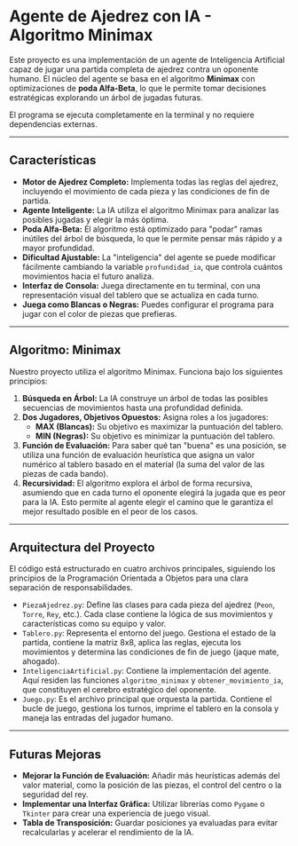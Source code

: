 # Agente de Ajedrez con IA - Algoritmo Minimax

Este proyecto es una implementación de un agente de Inteligencia Artificial capaz de jugar una partida completa de ajedrez contra un oponente humano. El núcleo del agente se basa en el algoritmo **Minimax** con optimizaciones de **poda Alfa-Beta**, lo que le permite tomar decisiones estratégicas explorando un árbol de jugadas futuras.

El programa se ejecuta completamente en la terminal y no requiere dependencias externas.



---

## Características

* **Motor de Ajedrez Completo:** Implementa todas las reglas del ajedrez, incluyendo el movimiento de cada pieza y las condiciones de fin de partida.
* **Agente Inteligente:** La IA utiliza el algoritmo Minimax para analizar las posibles jugadas y elegir la más óptima.
* **Poda Alfa-Beta:** El algoritmo está optimizado para "podar" ramas inútiles del árbol de búsqueda, lo que le permite pensar más rápido y a mayor profundidad.
* **Dificultad Ajustable:** La "inteligencia" del agente se puede modificar fácilmente cambiando la variable `profundidad_ia`, que controla cuántos movimientos hacia el futuro analiza.
* **Interfaz de Consola:** Juega directamente en tu terminal, con una representación visual del tablero que se actualiza en cada turno.
* **Juega como Blancas o Negras:** Puedes configurar el programa para jugar con el color de piezas que prefieras.

---

## Algoritmo: Minimax

Nuestro proyecto utiliza el algoritmo Minimax. Funciona bajo los siguientes principios:

1.  **Búsqueda en Árbol:** La IA construye un árbol de todas las posibles secuencias de movimientos hasta una profundidad definida.
2.  **Dos Jugadores, Objetivos Opuestos:** Asigna roles a los jugadores:
    * **MAX (Blancas):** Su objetivo es maximizar la puntuación del tablero.
    * **MIN (Negras):** Su objetivo es minimizar la puntuación del tablero.
3.  **Función de Evaluación:** Para saber qué tan "buena" es una posición, se utiliza una función de evaluación heurística que asigna un valor numérico al tablero basado en el material (la suma del valor de las piezas de cada bando).
4.  **Recursividad:** El algoritmo explora el árbol de forma recursiva, asumiendo que en cada turno el oponente elegirá la jugada que es peor para la IA. Esto permite al agente elegir el camino que le garantiza el mejor resultado posible en el peor de los casos.

---

## Arquitectura del Proyecto

El código está estructurado en cuatro archivos principales, siguiendo los principios de la Programación Orientada a Objetos para una clara separación de responsabilidades.

* `PiezaAjedrez.py`: Define las clases para cada pieza del ajedrez (`Peon`, `Torre`, `Rey`, etc.). Cada clase contiene la lógica de sus movimientos y características como su equipo y valor.
* `Tablero.py`: Representa el entorno del juego. Gestiona el estado de la partida, contiene la matriz 8x8, aplica las reglas, ejecuta los movimientos y determina las condiciones de fin de juego (jaque mate, ahogado).
* `InteligenciaArtificial.py`: Contiene la implementación del agente. Aquí residen las funciones `algoritmo_minimax` y `obtener_movimiento_ia`, que constituyen el cerebro estratégico del oponente.
* `Juego.py`: Es el archivo principal que orquesta la partida. Contiene el bucle de juego, gestiona los turnos, imprime el tablero en la consola y maneja las entradas del jugador humano.

---

## Futuras Mejoras

* **Mejorar la Función de Evaluación:** Añadir más heurísticas además del valor material, como la posición de las piezas, el control del centro o la seguridad del rey.
* **Implementar una Interfaz Gráfica:** Utilizar librerías como `Pygame` o `Tkinter` para crear una experiencia de juego visual.
* **Tabla de Transposición:** Guardar posiciones ya evaluadas para evitar recalcularlas y acelerar el rendimiento de la IA.
